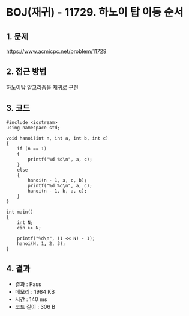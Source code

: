 # BOJ(재귀) - 11729. 하노이 탑 이동 순서

## 1. 문제  
https://www.acmicpc.net/problem/11729
## 2. 접근 방법  
하노이탑 알고리즘을 재귀로 구현
## 3. 코드  
```
#include <iostream>
using namespace std;

void hanoi(int n, int a, int b, int c)
{
	if (n == 1)
	{
		printf("%d %d\n", a, c);
	}
	else
	{
		hanoi(n - 1, a, c, b);
		printf("%d %d\n", a, c);
		hanoi(n - 1, b, a, c);
	}
}

int main()
{
	int N;
	cin >> N;

	printf("%d\n", (1 << N) - 1);
	hanoi(N, 1, 2, 3);
}
```
## 4. 결과
- 결과 : Pass
- 메모리 : 1984 KB
- 시간 : 140 ms
- 코드 길이 : 306 B